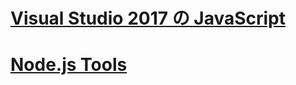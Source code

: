 # [Visual Studio 2017 の JavaScript](javascript/javascript-in-vs-2017.md)
# [Node.js Tools](/visualstudio/javascript/tutorial-nodejs.md)
